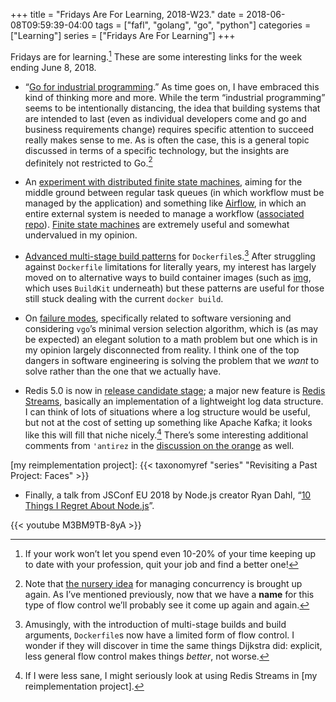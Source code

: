 +++
title = "Fridays Are For Learning, 2018-W23."
date = 2018-06-08T09:59:39-04:00
tags = ["fafl", "golang", "go", "python"]
categories = ["Learning"]
series = ["Fridays Are For Learning"]
+++

Fridays are for learning.[^1] These are some interesting links for the week
ending June 8, 2018.

[^1]: If your work won’t let you spend even 10-20% of your time keeping up to
      date with your profession, quit your job and find a better one!

* “[Go for industrial programming].” As time goes on, I have embraced this
kind of thinking more and more. While the term “industrial programming” seems
to be intentionally distancing, the idea that building systems that are
intended to last (even as individual developers come and go and business
requirements change) requires specific attention to succeed really makes sense
to me. As is often the case, this is a general topic discussed in terms of a
specific technology, but the insights are definitely not restricted to Go.[^2]

[^2]: Note that [the nursery idea] for managing concurrency is brought up
      again.  As I’ve mentioned previously, now that we have a **name** for
      this type of flow control we’ll probably see it come up again and again.

[Go for industrial programming]: https://peter.bourgon.org/go-for-industrial-programming/
[the nursery idea]: https://vorpus.org/blog/notes-on-structured-concurrency-or-go-statement-considered-harmful/

* An [experiment with distributed finite state machines], aiming for the
middle ground between regular task queues (in which workflow must be managed
by the application) and something like [Airflow], in which an entire external
system is needed to manage a workflow ([associated repo]).  [Finite state
machines] are extremely useful and somewhat undervalued in my opinion.

[experiment with distributed finite state machines]: https://lethain.com/dfsmr/
[Airflow]: https://github.com/apache/incubator-airflow
[associated repo]: https://github.com/lethain/dfsmr
[Finite state machines]: https://brilliant.org/wiki/finite-state-machines/

* [Advanced multi-stage build patterns] for `Dockerfile`s.[^3] After
struggling against `Dockerfile` limitations for literally years, my interest
has largely moved on to alternative ways to build container images (such as
[img], which uses `BuildKit` underneath) but these patterns are useful for
those still stuck dealing with the current `docker build`.

[^3]: Amusingly, with the introduction of multi-stage builds and build
      arguments, `Dockerfile`s now have a limited form of flow control.  I
      wonder if they will discover in time the same things Dijkstra did:
      explicit, less general flow control makes things *better*, not worse.

[Advanced multi-stage build patterns]: https://medium.com/@tonistiigi/advanced-multi-stage-build-patterns-6f741b852fae
[img]: https://github.com/genuinetools/img
[BuildKit]: https://github.com/moby/buildkit

* On [failure modes], specifically related to software versioning and
considering `vgo`’s minimal version selection algorithm, which is (as may be
expected) an elegant solution to a math problem but one which is in my opinion
largely disconnected from reality.  I think one of the top dangers in software
engineering is solving the problem that we *want* to solve rather than the one
that we actually have.

[failure modes]: https://sdboyer.io/vgo/failure-modes/

* Redis 5.0 is now in [release candidate stage]; a major new feature is [Redis
Streams], basically an implementation of a lightweight log data structure.  I
can think of lots of situations where a log structure would be useful, but not
at the cost of setting up something like Apache Kafka; it looks like this will
fill that niche nicely.[^4] There’s some interesting additional comments from
`'antirez` in the [discussion on the orange] as well.

[^4]: If I were less sane, I might seriously look at using Redis Streams in
      [my reimplementation project].

[release candidate stage]: https://groups.google.com/d/topic/redis-db/9FcwPtutyyQ/discussion
[Redis Streams]: https://redis.io/topics/streams-intro
[discussion on the orange]: https://news.ycombinator.com/item?id=17179651
[my reimplementation project]: {{< taxonomyref "series" "Revisiting a Past Project: Faces" >}}

* Finally, a talk from JSConf EU 2018 by Node.js creator Ryan Dahl, “[10
Things I Regret About Node.js]”.

{{< youtube M3BM9TB-8yA >}}

[10 Things I Regret About Node.js]: https://www.youtube.com/watch?v=M3BM9TB-8yA

